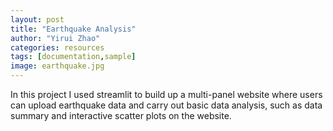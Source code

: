 ```yaml
---
layout: post
title: "Earthquake Analysis"
author: "Yirui Zhao"
categories: resources
tags: [documentation,sample]
image: earthquake.jpg
---
```


In this project I used streamlit to build up a multi-panel website where users can upload earthquake data and carry out basic data analysis, such as data summary and interactive scatter plots on the website.